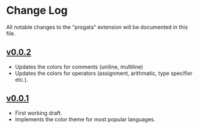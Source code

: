 # Change Log

All notable changes to the "progata" extension will be documented in this file.

## [v0.0.2](../../tree/v0.0.2)

- Updates the colors for comments (uniline, multiline)
- Updates the colors for operators (assignment, arithmatic, type specifier etc.).

## [v0.0.1](../../tree/v0.0.1)

- First working draft.
- Implements the color theme for most popular languages.
